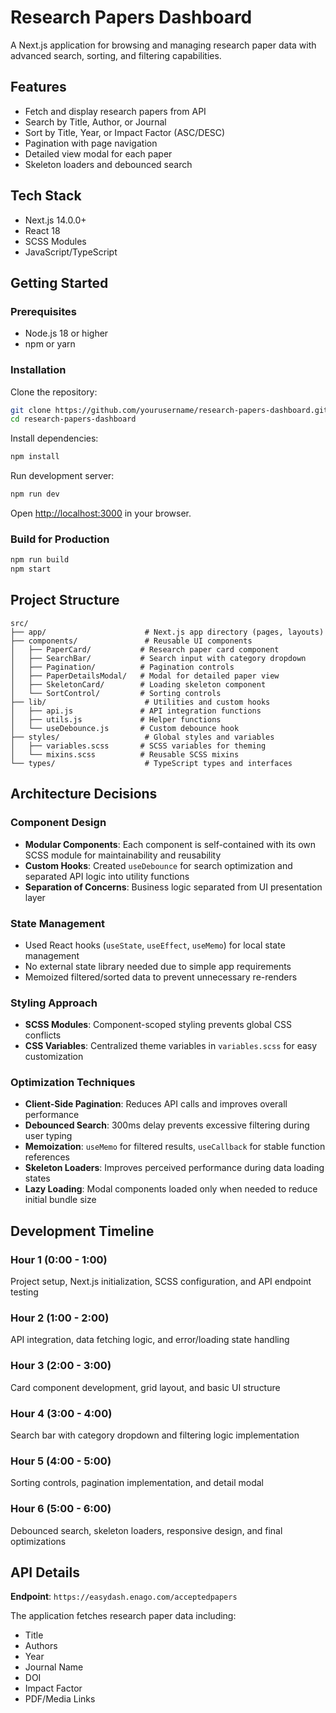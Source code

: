 # Research Papers Dashboard

A Next.js application for browsing and managing research paper data with advanced search, sorting, and filtering capabilities.

## Features

- Fetch and display research papers from API
- Search by Title, Author, or Journal
- Sort by Title, Year, or Impact Factor (ASC/DESC)
- Pagination with page navigation
- Detailed view modal for each paper
- Skeleton loaders and debounced search

## Tech Stack

- Next.js 14.0.0+
- React 18
- SCSS Modules
- JavaScript/TypeScript

## Getting Started

### Prerequisites

- Node.js 18 or higher
- npm or yarn

### Installation

Clone the repository:
```bash
git clone https://github.com/yourusername/research-papers-dashboard.git
cd research-papers-dashboard
```

Install dependencies:
```bash
npm install
```

Run development server:
```bash
npm run dev
```

Open [http://localhost:3000](http://localhost:3000) in your browser.

### Build for Production
```bash
npm run build
npm start
```

## Project Structure
```
src/
├── app/                      # Next.js app directory (pages, layouts)
├── components/               # Reusable UI components
│   ├── PaperCard/           # Research paper card component
│   ├── SearchBar/           # Search input with category dropdown
│   ├── Pagination/          # Pagination controls
│   ├── PaperDetailsModal/   # Modal for detailed paper view
│   ├── SkeletonCard/        # Loading skeleton component
│   └── SortControl/         # Sorting controls
├── lib/                      # Utilities and custom hooks
│   ├── api.js               # API integration functions
│   ├── utils.js             # Helper functions
│   └── useDebounce.js       # Custom debounce hook
├── styles/                   # Global styles and variables
│   ├── variables.scss       # SCSS variables for theming
│   └── mixins.scss          # Reusable SCSS mixins
└── types/                    # TypeScript types and interfaces
```

## Architecture Decisions

### Component Design

- **Modular Components**: Each component is self-contained with its own SCSS module for maintainability and reusability
- **Custom Hooks**: Created `useDebounce` for search optimization and separated API logic into utility functions
- **Separation of Concerns**: Business logic separated from UI presentation layer

### State Management

- Used React hooks (`useState`, `useEffect`, `useMemo`) for local state management
- No external state library needed due to simple app requirements
- Memoized filtered/sorted data to prevent unnecessary re-renders

### Styling Approach

- **SCSS Modules**: Component-scoped styling prevents global CSS conflicts
- **CSS Variables**: Centralized theme variables in `variables.scss` for easy customization

### Optimization Techniques

- **Client-Side Pagination**: Reduces API calls and improves overall performance
- **Debounced Search**: 300ms delay prevents excessive filtering during user typing
- **Memoization**: `useMemo` for filtered results, `useCallback` for stable function references
- **Skeleton Loaders**: Improves perceived performance during data loading states
- **Lazy Loading**: Modal components loaded only when needed to reduce initial bundle size

## Development Timeline

### Hour 1 (0:00 - 1:00)
Project setup, Next.js initialization, SCSS configuration, and API endpoint testing

### Hour 2 (1:00 - 2:00)
API integration, data fetching logic, and error/loading state handling

### Hour 3 (2:00 - 3:00)
Card component development, grid layout, and basic UI structure

### Hour 4 (3:00 - 4:00)
Search bar with category dropdown and filtering logic implementation

### Hour 5 (4:00 - 5:00)
Sorting controls, pagination implementation, and detail modal

### Hour 6 (5:00 - 6:00)
Debounced search, skeleton loaders, responsive design, and final optimizations

## API Details

**Endpoint**: `https://easydash.enago.com/acceptedpapers`

The application fetches research paper data including:
- Title
- Authors
- Year
- Journal Name
- DOI
- Impact Factor
- PDF/Media Links
